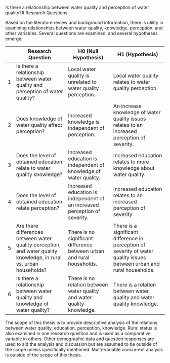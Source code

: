Is there a relationship between water quality and perception of water quality?# Research Questions 

Based on the literature review and background information, there is utility in examining relationships between water quality, knowledge, perception, and other variables. Several questions are examined, and several hypotheses emerge:

|   | Research Question                                                                                                   | H0 (Null Hypothesis)                                                       | H1 (Hypothesis)                                                                                                         |
|---|---------------------------------------------------------------------------------------------------------------------|----------------------------------------------------------------------------|-------------------------------------------------------------------------------------------------------------------------|
| 1 | Is there a relationship between water quality and perception of water quality?                                      | Local water quality is unrelated to water quality perception.              | Local water quality relates to water quality perception.                                                                |
| 2 | Does knowledge of water quality affect perception?                                                                  | Increased knowledge is independent of perception.                          | An increase knowledge of water quality issues relates to an increased perception of severity.                           |
| 3 | Does the level of obtained education relate to water quality knowledge?                                             | Increased education is independent of knowledge of water quality.          | Increased education relates to more knowledge about water quality.                                                      |
| 4 | Does the level of obtained education relate perception?                                                             | Increased education is independent of an increased perception of severity. | Increased education relates to an increased perception of severity                                                      |
| 5 | Are there differences between water quality perception, and water quality knowledge, in rural vs. urban households? | There is no significant difference between urban and rural households.     | There is a significant difference in perception of severity of water quality issues between urban and rural households. |
| 6 | Is there a relationship between water quality and knowledge of water quality?                                       | There is no relation between water quality and water quality knowledge.    | There is a relation between water quality and water quality knowledge.                                                  |

The scope of this thesis is to provide descriptive analysis of the relations between water quality, education, perception, knowledge. Rural status is also examined in one research question and is used as a comparative variable in others. Other demographic data and question responses are used to aid the analysis and discussion but are assumed to be outside of the scope unless specifically mentioned. Multi-variable concurrent analysis is outside of the scope of this thesis.